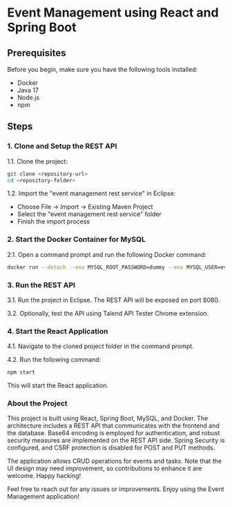 # Event Management using React and Spring Boot

## Prerequisites
Before you begin, make sure you have the following tools installed:

- Docker
- Java 17
- Node.js
- npm

## Steps

### 1. Clone and Setup the REST API

1.1. Clone the project:

```bash
git clone <repository-url>
cd <repository-folder>
```

1.2. Import the "event management rest service" in Eclipse:

- Choose File -> Import -> Existing Maven Project
- Select the "event management rest service" folder
- Finish the import process

### 2. Start the Docker Container for MySQL

2.1. Open a command prompt and run the following Docker command:

```bash
docker run --detach --env MYSQL_ROOT_PASSWORD=dummy --env MYSQL_USER=eventdb --env MYSQL_PASSWORD=dummy --env MYSQL_DATABASE=eventsqldb --name mysql_event --publish 3310:3306 mysql:8-oracle
```

### 3. Run the REST API

3.1. Run the project in Eclipse. The REST API will be exposed on port 8080.

3.2. Optionally, test the API using Talend API Tester Chrome extension.

### 4. Start the React Application

4.1. Navigate to the cloned project folder in the command prompt.

4.2. Run the following command:

```bash
npm start
```

This will start the React application.

### About the Project

This project is built using React, Spring Boot, MySQL, and Docker. The architecture includes a REST API that communicates with the frontend and the database. Base64 encoding is employed for authentication, and robust security measures are implemented on the REST API side. Spring Security is configured, and CSRF protection is disabled for POST and PUT methods.

The application allows CRUD operations for events and tasks. Note that the UI design may need improvement, so contributions to enhance it are welcome. Happy hacking!

Feel free to reach out for any issues or improvements. Enjoy using the Event Management application!